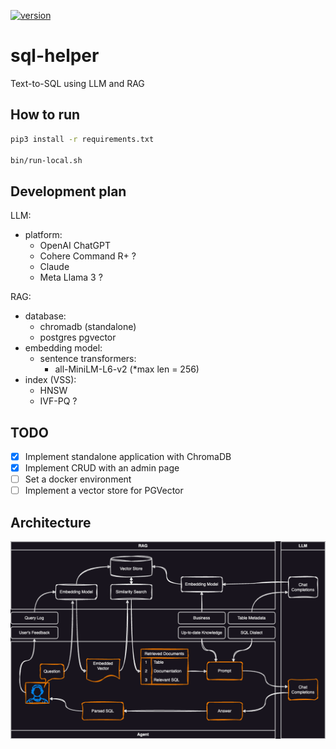 [![version](https://img.shields.io/badge/python-3.9-blue.svg)](https://www.python.org/downloads/release/python-360/)

# sql-helper
Text-to-SQL using LLM and RAG

## How to run

```bash
pip3 install -r requirements.txt

bin/run-local.sh
```


## Development plan

LLM:
- platform:
  - OpenAI ChatGPT
  - Cohere Command R+ ?
  - Claude
  - Meta Llama 3 ?

RAG:
- database:
  - chromadb (standalone)
  - postgres pgvector
- embedding model:
  - sentence transformers:
    - all-MiniLM-L6-v2 (*max len = 256) 
- index (VSS):
  - HNSW
  - IVF-PQ ?

## TODO
- [x] Implement standalone application with ChromaDB
- [x] Implement CRUD with an admin page
- [ ] Set a docker environment
- [ ] Implement a vector store for PGVector

## Architecture
![text-to-sql.drawio.png](assets/text-to-sql.drawio.png)

